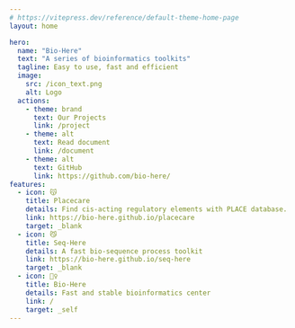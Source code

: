 ```yaml
---
# https://vitepress.dev/reference/default-theme-home-page
layout: home

hero:
  name: "Bio-Here"
  text: "A series of bioinformatics toolkits"
  tagline: Easy to use, fast and efficient
  image:
    src: /icon_text.png
    alt: Logo
  actions:
    - theme: brand
      text: Our Projects
      link: /project
    - theme: alt
      text: Read document
      link: /document
    - theme: alt
      text: GitHub
      link: https://github.com/bio-here/
features:
  - icon: 😽
    title: Placecare
    details: Find cis-acting regulatory elements with PLACE database.
    link: https://bio-here.github.io/placecare
    target: _blank
  - icon: 😼
    title: Seq-Here
    details: A fast bio-sequence process toolkit
    link: https://bio-here.github.io/seq-here
    target: _blank
  - icon: 🚵‍♀️
    title: Bio-Here
    details: Fast and stable bioinformatics center
    link: /
    target: _self
---
```


